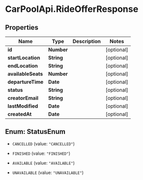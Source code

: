 # CarPoolApi.RideOfferResponse

## Properties

Name | Type | Description | Notes
------------ | ------------- | ------------- | -------------
**id** | **Number** |  | [optional] 
**startLocation** | **String** |  | [optional] 
**endLocation** | **String** |  | [optional] 
**availableSeats** | **Number** |  | [optional] 
**departureTime** | **Date** |  | [optional] 
**status** | **String** |  | [optional] 
**creatorEmail** | **String** |  | [optional] 
**lastModified** | **Date** |  | [optional] 
**createdAt** | **Date** |  | [optional] 



## Enum: StatusEnum


* `CANCELLED` (value: `"CANCELLED"`)

* `FINISHED` (value: `"FINISHED"`)

* `AVAILABLE` (value: `"AVAILABLE"`)

* `UNAVAILABLE` (value: `"UNAVAILABLE"`)




